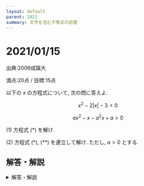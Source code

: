 ```yaml
---
layout: default
parent: 2021
summary: 文字を含む不等式の処理
---
```


# 2021/01/15

出典:2006成蹊大

満点:20点 / 目標:15点

以下の $x$ の方程式について, 次の問に答えよ.

$$ x^2-2|x|-3<0 \tag*{$(\ast)$} $$

$$ ax^2-x-a^2x+a>0 \tag*{$(\ast\ast)$} $$

(1) 方程式 $(\ast)$ を解け.

(2) 方程式 $(\ast)$, $(\ast\ast)$ を連立して解け. ただし, $a>0$ とする.

<div style="page-break-before:always"></div>

## 解答・解説

<details markdown="1">
<summary>解答・解説</summary>

きっちり場合分けして解く連立不等式の問題です. 難しかったですね.
数直線を使った大小比較は基本中の基本なので, 必ず身につけましょう.

なお, 黄チャートのp58(例題34), p59(共通範囲と合わせた範囲の違い), p153(例題100)が参考になるので, 確認しておいてください.

- 絶対値は中身の符号で場合分け
- 文字を含んだ2次不等式は, 大小関係を考える

![mathterro_20210115.jpg](https://qiita-image-store.s3.ap-northeast-1.amazonaws.com/0/559517/80a9990c-142d-6784-45b6-d97a6088fe4d.jpeg)

</details>